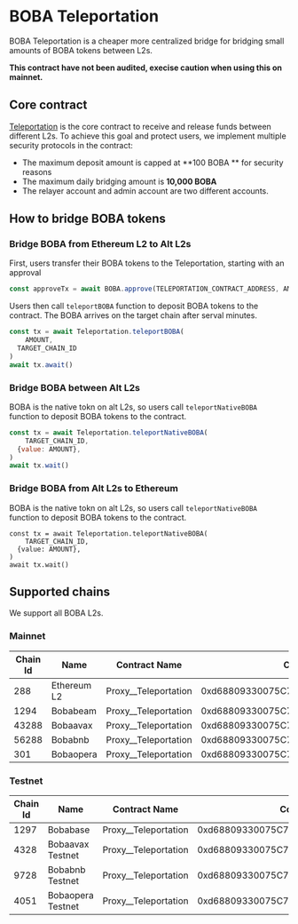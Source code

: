 # BOBA Teleportation

BOBA Teleportation is a cheaper more centralized bridge for bridging small amounts of BOBA tokens between L2s.

**This contract have not been audited, execise caution when using this on mainnet.**

## Core contract

[Teleportation]() is the core contract to receive and release funds between different L2s. To achieve this goal and protect users, we implement multiple security protocols in the contract:

* The maximum deposit amount is capped at **100 BOBA ** for security reasons
* The maximum daily bridging amount is **10,000 BOBA**
* The relayer account and admin account are two different accounts.

## How to bridge BOBA tokens

### Bridge BOBA from Ethereum L2 to Alt L2s

First, users transfer their BOBA tokens to the Teleportation, starting with an approval

```js
const approveTx = await BOBA.approve(TELEPORTATION_CONTRACT_ADDRESS, AMOUNT)
```

Users then call `teleportBOBA` function to deposit BOBA tokens to the contract. The BOBA arrives on the target chain after serval minutes.

```js
const tx = await Teleportation.teleportBOBA(
	AMOUNT,
  TARGET_CHAIN_ID
)
await tx.await()
```

### Bridge BOBA between Alt L2s

BOBA is the native tokn on alt L2s, so users call `teleportNativeBOBA` function to deposit BOBA tokens to the contract.

```js
const tx = await Teleportation.teleportNativeBOBA(
	TARGET_CHAIN_ID,
  {value: AMOUNT},
)
await tx.wait()
```

### Bridge BOBA from Alt L2s to Ethereum

BOBA is the native tokn on alt L2s, so users call `teleportNativeBOBA` function to deposit BOBA tokens to the contract.

```
const tx = await Teleportation.teleportNativeBOBA(
	TARGET_CHAIN_ID,
  {value: AMOUNT},
)
await tx.wait()
```

## Supported chains

We support all BOBA L2s.

### Mainnet

| Chain Id | Name        | Contract Name        | Contract Address                           |
| -------- | ----------- | -------------------- | ------------------------------------------ |
| 288      | Ethereum L2 | Proxy__Teleportation | 0xd68809330075C792C171C450B983F4D18128e9BF |
| 1294     | Bobabeam    | Proxy__Teleportation | 0xd68809330075C792C171C450B983F4D18128e9BF |
| 43288    | Bobaavax    | Proxy__Teleportation | 0xd68809330075C792C171C450B983F4D18128e9BF |
| 56288    | Bobabnb     | Proxy__Teleportation | 0xd68809330075C792C171C450B983F4D18128e9BF |
| 301      | Bobaopera   | Proxy__Teleportation | 0xd68809330075C792C171C450B983F4D18128e9BF |

### Testnet

| Chain Id | Name              | Contract Name        | Contract Address                           |
| -------- | ----------------- | -------------------- | ------------------------------------------ |
| 1297     | Bobabase          | Proxy__Teleportation | 0xd68809330075C792C171C450B983F4D18128e9BF |
| 4328     | Bobaavax Testnet  | Proxy__Teleportation | 0xd68809330075C792C171C450B983F4D18128e9BF |
| 9728     | Bobabnb Testnet   | Proxy__Teleportation | 0xd68809330075C792C171C450B983F4D18128e9BF |
| 4051     | Bobaopera Testnet | Proxy__Teleportation | 0xd68809330075C792C171C450B983F4D18128e9BF |